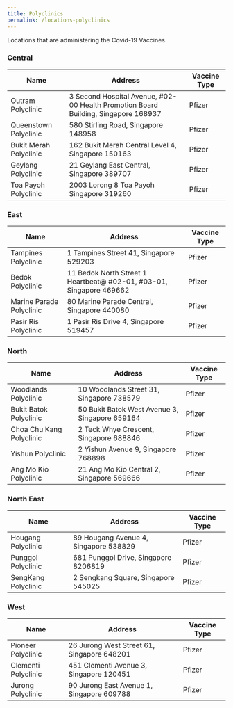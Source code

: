 ```yaml
---
title: Polyclinics
permalink: /locations-polyclinics
---
```

Locations that are administering the Covid-19 Vaccines.

###  **Central**
<table>
  <thead>
    <tr>
      <th>Name</th>
      <th>Address</th>
			<th>Vaccine Type</th>
    </tr>
  </thead>
  <tbody>
	  <!--start of row-->
    <tr>
      <td>Outram Polyclinic</td>
      <td> 3 Second Hospital Avenue, #02-00 Health Promotion Board Building,
        Singapore 168937</td>
			<td> Pfizer</td>
    </tr>
    <!--end of row-->
		<!--start of row-->
    <tr>
      <td>Queenstown Polyclinic</td>
      <td>580 Stirling Road, Singapore 148958</td>
			<td> Pfizer</td>
    </tr>
    <!--end of row-->
		<!--start of row-->
    <tr>
      <td>Bukit Merah Polyclinic</td>
      <td>162 Bukit Merah Central Level 4, Singapore 150163</td>
			<td> Pfizer</td>
    </tr>
    <!--end of row-->
		<!--start of row-->
    <tr>
      <td>Geylang Polyclinic</td>
      <td>21 Geylang East Central, Singapore 389707</td>
			<td> Pfizer</td>
    </tr>
    <!--end of row-->
		<!--start of row-->
    <tr>
      <td>Toa Payoh Polyclinic</td>
      <td>2003 Lorong 8 Toa Payoh Singapore 319260</td>
			<td> Pfizer</td>
    </tr>
    <!--end of row-->
  </tbody>
</table>


### **East**
<table>
  <thead>
    <tr>
      <th>Name</th>
      <th>Address</th>
			<th>Vaccine Type</th>
    </tr>
  </thead>
  <tbody>
    <!--start of row-->
    <tr>
      <td>Tampines Polyclinic</td>
      <td>1 Tampines Street 41, Singapore 529203</td>
			<td> Pfizer</td>
    </tr>
    <!--end of row-->
		 <!--start of row-->
    <tr>
      <td>Bedok Polyclinic</td>
      <td>11 Bedok North Street 1 Heartbeat@ #02-01, #03-01, Singapore 469662</td>
			<td> Pfizer</td>
    </tr>
    <!--end of row-->
		<!--start of row-->
    <tr>
      <td>Marine Parade Polyclinic</td>
      <td>80 Marine Parade Central, Singapore 440080</td>
			<td> Pfizer</td>
    </tr>
    <!--end of row-->
		<!--start of row-->
    <tr>
      <td>Pasir Ris Polyclinic</td>
      <td>1 Pasir Ris Drive 4, Singapore 519457</td>
			<td> Pfizer</td>
    </tr>
    <!--end of row-->
  </tbody>
</table>

### **North**
<table>
  <thead>
    <tr>
      <th>Name</th>
      <th>Address</th>
			<th>Vaccine Type</th>
    </tr>
  </thead>
  <tbody>
    <!--start of row-->
    <tr>
      <td>Woodlands Polyclinic</td>
      <td>10 Woodlands Street 31, Singapore 738579</td>
			<td> Pfizer</td>
    </tr>
    <!--end of row-->
    <!--start of row-->
    <tr>
      <td>Bukit Batok Polyclinic</td>
      <td>50 Bukit Batok West Avenue 3, Singapore 659164</td>
			<td> Pfizer</td>
    </tr>
    <!--end of row-->
		<!--start of row-->
    <tr>
      <td>Choa Chu Kang Polyclinic</td>
      <td>2 Teck Whye Crescent, Singapore 688846</td>
			<td> Pfizer</td>
    </tr>
    <!--end of row-->
		<!--start of row-->
    <tr>
      <td>Yishun Polyclinic</td>
      <td>2 Yishun Avenue 9, Singapore 768898</td>
			<td> Pfizer</td>
    </tr>
    <!--end of row-->
		<!--start of row-->
    <tr>
      <td>Ang Mo Kio Polyclinic</td>
      <td>21 Ang Mo Kio Central 2, Singapore 569666</td>
			<td> Pfizer</td>
    </tr>
    <!--end of row-->
  </tbody>
</table>

### **North East**
<table>
  <thead>
    <tr>
      <th>Name</th>
      <th>Address</th>
			<th>Vaccine Type</th>
    </tr>
  </thead>
  <tbody>
    <!--start of row-->
    <tr>
      <td>Hougang Polyclinic</td>
      <td>89 Hougang Avenue 4, Singapore 538829</td>
			<td> Pfizer</td>
    </tr>
    <!--end of row-->
		<!--start of row-->
    <tr>
      <td>Punggol Polyclinic</td>
      <td>681 Punggol Drive, Singapore 8206819</td>
			<td> Pfizer</td>
    </tr>
    <!--end of row-->
		<!--start of row-->
    <tr>
      <td>SengKang Polyclinic</td>
      <td>2 Sengkang Square, Singapore 545025</td>
			<td> Pfizer</td>
    </tr>
    <!--end of row-->
  </tbody>
</table>

### **West**
<table>
  <thead>
    <tr>
      <th>Name</th>
      <th>Address</th>
			<th>Vaccine Type</th>
    </tr>
  </thead>
  <tbody>
    <!--start of row-->
    <tr>
      <td>Pioneer Polyclinic</td>
      <td>26 Jurong West Street 61, Singapore 648201</td>
			<td> Pfizer</td>
    </tr>
    <!--end of row-->
    <!--start of row-->
    <tr>
      <td>Clementi Polyclinic</td>
      <td>451 Clementi Avenue 3, Singapore 120451</td>
			<td> Pfizer</td>
    </tr>
    <!--end of row-->
		<!--start of row-->
    <tr>
      <td>Jurong Polyclinic</td>
      <td>90 Jurong East Avenue 1, Singapore 609788</td>
			<td> Pfizer</td>
    </tr>
    <!--end of row-->
  </tbody>
</table>